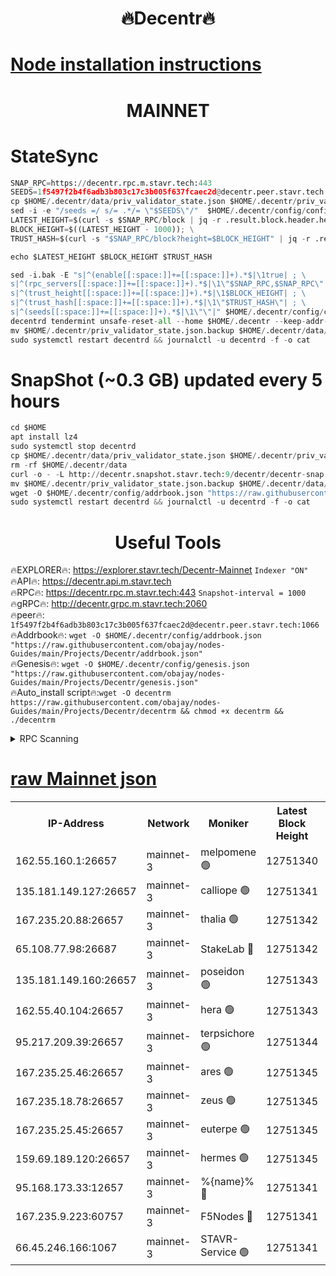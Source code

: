 <h1 align="center"> 🔥Decentr🔥</h1>

[Node installation instructions](https://github.com/obajay/nodes-Guides/tree/main/Projects/Decentr)
=
<h1 align="center"> MAINNET</h1>

# StateSync
```python
SNAP_RPC=https://decentr.rpc.m.stavr.tech:443
SEEDS=1f5497f2b4f6adb3b803c17c3b005f637fcaec2d@decentr.peer.stavr.tech:1066
cp $HOME/.decentr/data/priv_validator_state.json $HOME/.decentr/priv_validator_state.json.backup
sed -i -e "/seeds =/ s/= .*/= \"$SEEDS\"/"  $HOME/.decentr/config/config.toml
LATEST_HEIGHT=$(curl -s $SNAP_RPC/block | jq -r .result.block.header.height); \
BLOCK_HEIGHT=$((LATEST_HEIGHT - 1000)); \
TRUST_HASH=$(curl -s "$SNAP_RPC/block?height=$BLOCK_HEIGHT" | jq -r .result.block_id.hash)

echo $LATEST_HEIGHT $BLOCK_HEIGHT $TRUST_HASH

sed -i.bak -E "s|^(enable[[:space:]]+=[[:space:]]+).*$|\1true| ; \
s|^(rpc_servers[[:space:]]+=[[:space:]]+).*$|\1\"$SNAP_RPC,$SNAP_RPC\"| ; \
s|^(trust_height[[:space:]]+=[[:space:]]+).*$|\1$BLOCK_HEIGHT| ; \
s|^(trust_hash[[:space:]]+=[[:space:]]+).*$|\1\"$TRUST_HASH\"| ; \
s|^(seeds[[:space:]]+=[[:space:]]+).*$|\1\"\"|" $HOME/.decentr/config/config.toml
decentrd tendermint unsafe-reset-all --home $HOME/.decentr --keep-addr-book
mv $HOME/.decentr/priv_validator_state.json.backup $HOME/.decentr/data/priv_validator_state.json
sudo systemctl restart decentrd && journalctl -u decentrd -f -o cat
```
# SnapShot (~0.3 GB) updated every 5 hours
```python
cd $HOME
apt install lz4
sudo systemctl stop decentrd
cp $HOME/.decentr/data/priv_validator_state.json $HOME/.decentr/priv_validator_state.json.backup
rm -rf $HOME/.decentr/data
curl -o - -L http://decentr.snapshot.stavr.tech:9/decentr/decentr-snap.tar.lz4 | lz4 -c -d - | tar -x -C $HOME/.decentr --strip-components 2
mv $HOME/.decentr/priv_validator_state.json.backup $HOME/.decentr/data/priv_validator_state.json
wget -O $HOME/.decentr/config/addrbook.json "https://raw.githubusercontent.com/obajay/nodes-Guides/main/Projects/Decentr/addrbook.json"
sudo systemctl restart decentrd && journalctl -u decentrd -f -o cat
```

 <h1 align="center"> Useful Tools</h1>

🔥EXPLORER🔥:     https://explorer.stavr.tech/Decentr-Mainnet        `Indexer "ON"` \
🔥API🔥:          https://decentr.api.m.stavr.tech \
🔥RPC🔥:          https://decentr.rpc.m.stavr.tech:443              `Snapshot-interval = 1000` \
🔥gRPC🔥:         http://decentr.grpc.m.stavr.tech:2060 \
🔥peer🔥:         `1f5497f2b4f6adb3b803c17c3b005f637fcaec2d@decentr.peer.stavr.tech:1066` \
🔥Addrbook🔥:  `wget -O $HOME/.decentr/config/addrbook.json "https://raw.githubusercontent.com/obajay/nodes-Guides/main/Projects/Decentr/addrbook.json"` \
🔥Genesis🔥:  `wget -O $HOME/.decentr/config/genesis.json "https://raw.githubusercontent.com/obajay/nodes-Guides/main/Projects/Decentr/genesis.json"` \
🔥Auto_install script🔥:`wget -O decentrm https://raw.githubusercontent.com/obajay/nodes-Guides/main/Projects/Decentr/decentrm && chmod +x decentrm && ./decentrm`

<details>
<summary>RPC Scanning</summary>

<h2 align="center"> We scan nodes in real time every 4 hours. And we provide the final result of RPC endpoints.
We cannot influence the operation of these nodes in any way. </h2>


```python
If Voting Power is higher than 0 --> then the Node is a validator of the network and may be subject to attack and be a potential threat to the chain.
```
```python
We marked such validators with a red symbol
```

</details>

[raw Mainnet json](https://rpc-check.decentrm.stavr.tech/decentrm/rpc-decentrm-result.json)
=



<table><tr><th>IP-Address</th><th>Network</th><th>Moniker</th><th>Latest Block Height</th><th>Earliest Block Height</th><th>Catching Up</th><th>Tx Index</th><th>Voting Power</th><th>Scan Time</th></tr><tr><td>162.55.160.1:26657</td><td>mainnet-3</td><td>melpomene 🟢</td><td>12751340</td><td>1688950</td><td>False</td><td>on</td><td>0</td><td>2024-02-05T11:32:19.061330553UTC</td></tr><tr><td>135.181.149.127:26657</td><td>mainnet-3</td><td>calliope 🟢</td><td>12751341</td><td>1688950</td><td>False</td><td>on</td><td>0</td><td>2024-02-05T11:32:21.568271452UTC</td></tr><tr><td>167.235.20.88:26657</td><td>mainnet-3</td><td>thalia 🟢</td><td>12751342</td><td>1688950</td><td>False</td><td>on</td><td>0</td><td>2024-02-05T11:32:27.421220460UTC</td></tr><tr><td>65.108.77.98:26687</td><td>mainnet-3</td><td>StakeLab 🔴</td><td>12751342</td><td>1688950</td><td>False</td><td>on</td><td>5658381</td><td>2024-02-05T11:32:27.778546048UTC</td></tr><tr><td>135.181.149.160:26657</td><td>mainnet-3</td><td>poseidon 🟢</td><td>12751343</td><td>1688950</td><td>False</td><td>on</td><td>0</td><td>2024-02-05T11:32:32.578010564UTC</td></tr><tr><td>162.55.40.104:26657</td><td>mainnet-3</td><td>hera 🟢</td><td>12751343</td><td>1688950</td><td>False</td><td>on</td><td>0</td><td>2024-02-05T11:32:34.933471692UTC</td></tr><tr><td>95.217.209.39:26657</td><td>mainnet-3</td><td>terpsichore 🟢</td><td>12751344</td><td>1688950</td><td>False</td><td>on</td><td>0</td><td>2024-02-05T11:32:41.521696918UTC</td></tr><tr><td>167.235.25.46:26657</td><td>mainnet-3</td><td>ares 🟢</td><td>12751345</td><td>1688950</td><td>False</td><td>on</td><td>0</td><td>2024-02-05T11:32:43.805432889UTC</td></tr><tr><td>167.235.18.78:26657</td><td>mainnet-3</td><td>zeus 🟢</td><td>12751345</td><td>1688950</td><td>False</td><td>on</td><td>0</td><td>2024-02-05T11:32:46.107395444UTC</td></tr><tr><td>167.235.25.45:26657</td><td>mainnet-3</td><td>euterpe 🟢</td><td>12751345</td><td>1688950</td><td>False</td><td>on</td><td>0</td><td>2024-02-05T11:32:46.343958864UTC</td></tr><tr><td>159.69.189.120:26657</td><td>mainnet-3</td><td>hermes 🟢</td><td>12751345</td><td>1688950</td><td>False</td><td>on</td><td>0</td><td>2024-02-05T11:32:48.623494000UTC</td></tr><tr><td>95.168.173.33:12657</td><td>mainnet-3</td><td>%{name}% 🔴</td><td>12751341</td><td>8964001</td><td>False</td><td>on</td><td>4263175</td><td>2024-02-05T11:32:22.764618703UTC</td></tr><tr><td>167.235.9.223:60757</td><td>mainnet-3</td><td>F5Nodes 🔴</td><td>12751341</td><td>12380001</td><td>False</td><td>off</td><td>562</td><td>2024-02-05T11:32:23.076981241UTC</td></tr><tr><td>66.45.246.166:1067</td><td>mainnet-3</td><td>STAVR-Service 🟢</td><td>12751341</td><td>12748001</td><td>False</td><td>on</td><td>0</td><td>2024-02-05T11:32:22.202483623UTC</td></tr></table>
